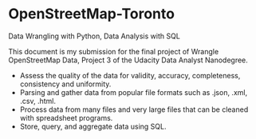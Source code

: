 # OpenStreetMap-Toronto

Data Wrangling with Python, Data Analysis with SQL

This document is my submission for the final project of Wrangle OpenStreetMap Data, Project 3 of the Udacity Data Analyst Nanodegree.

- Assess the quality of the data for validity, accuracy, completeness, consistency and uniformity.
- Parsing and gather data from popular file formats such as .json, .xml, .csv, .html.
- Process data from many files and very large files that can be cleaned with spreadsheet programs.
- Store, query, and aggregate data using SQL.
